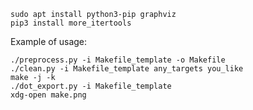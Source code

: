     sudo apt install python3-pip graphviz
    pip3 install more_itertools

Example of usage:

    ./preprocess.py -i Makefile_template -o Makefile
    ./clean.py -i Makefile_template any_targets you_like
    make -j -k
    ./dot_export.py -i Makefile_template
    xdg-open make.png